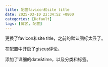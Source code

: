 ```yaml
---
title: 配置favicon和site title
date: 2025-03-10 22:34:52 +0800
categories: [Default]
tags: [博客, 配置]
---
```


更换了favicon和site title，之前的默认图标太丑了。

在配置中开启了giscus评论。

添加了详细的date&time，以及分类和标签。